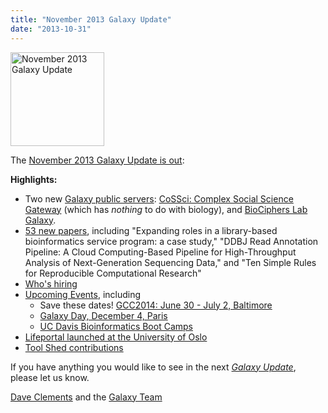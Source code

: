 ```yaml
---
title: "November 2013 Galaxy Update"
date: "2013-10-31"
---
```

<div class='right'><a href='/src/galaxy-updates/2013-11/index.md'><img src="/src/images/logos/GalaxyUpdate200.png" alt="November 2013 Galaxy Update" width=150 /></a></div>

The [November 2013 Galaxy Update is out](/src/galaxy-updates/2013-11/index.md):

**Highlights:**
* Two new [Galaxy public servers](/src/galaxy-updates/2013-11/index.md#new-public-servers): [CoSSci: Complex Social Science Gateway](/src/galaxy-updates/2013-11/index.md#cossci-complex-social-science-gateway) (which has *nothing* to do with biology), and [BioCiphers Lab Galaxy](/src/galaxy-updates/2013-11/index.md#biociphers-lab-galaxy).
* [53 new papers](/src/galaxy-updates/2013-11/index.md#new-papers), including "Expanding roles in a library-based bioinformatics service program: a case study," "DDBJ Read Annotation Pipeline: A Cloud Computing-Based Pipeline for High-Throughput Analysis of Next-Generation Sequencing Data," and "Ten Simple Rules for Reproducible Computational Research"
* [Who's hiring](/src/galaxy-updates/2013-11/index.md#whos-hiring)
* [Upcoming Events](/src/galaxy-updates/2013-11/index.md#other-events), including
  * Save these dates! [GCC2014: June 30 - July 2, Baltimore](/src/galaxy-updates/2013-11/index.md#gcc2014-june-30---july-2-baltimore)
  * [Galaxy Day, December 4, Paris](/src/galaxy-updates/2013-11/index.md#galaxy-day-december-4-paris)
  * [UC Davis Bioinformatics Boot Camps](/src/galaxy-updates/2013-11/index.md#uc-davis-bioinformatics-boot-camps)
* [Lifeportal launched at the University of Oslo](/src/galaxy-updates/2013-11/index.md#lifeportal-at-the-university-of-oslo)
* [Tool Shed contributions](/src/galaxy-updates/2013-11/index.md#toolshed-contributions)

If you have anything you would like to see in the next *[Galaxy Update](/src/galaxy-updates/index.md)*, please let us know.

[Dave Clements](/people/dave-clements/index.md) and the [Galaxy Team](/src/galaxy-team/)

